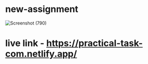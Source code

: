 # new-assignment
![Screenshot (790)](https://user-images.githubusercontent.com/92072200/235349666-534dc945-543f-4caa-8fc5-96ddea52ae50.png)
# live link - https://practical-task-com.netlify.app/
